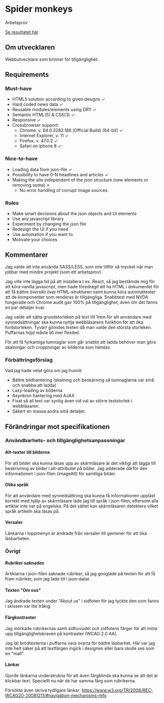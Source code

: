 # Spider monkeys
Arbetsprov 

[Se resultatet här](https://chevrons.github.io/spider-monkeys/)


## Om utvecklaren
Webbutvecklare som brinner för tillgänglighet.

## Requirements

### Must-have
* HTML5 solution according to given designs &check;
* Hard coded news data &check;
* Reusable modules/elements using DRY &check;
* Semantic HTML(5) & CSS(3)  &check;
* Responsive &check;
* Crossbrowser support:
  * Chrome: v. 64.0.3282.186 (Official Build) (64-bit) &check;
  * Internet Explorer, v. 11 &check;
  * Firefox, v. 47.0.2 &check;
  * Safari on iphone 8 &check;

### Nice-to-have
* Loading data from json-file  &check;
* Possibility to have 0-N headlines and articles &check;
* Making the site independent of the json structure (new elements or removing some) &cross;
  * No error handling of corrupt image sources.

### Rules
* Make smart decisions about the json objects and UI elements
* Use any javascript library
* Experiment by changing the json file
* Redesign the UI if you need
* Use automation if you want to
* Motivate your choices

## Kommentarer
Jag valde att inte använda SASS/LESS, som inte tillför så mycket när man jobbar med mindre projekt (som ett arbetsprov).

Jag ville inte lägga tid på att installera t.ex. React, så jag bestämde mig för att köra vanilla javascript, men hade föredragit att ha HTML i dokumentet för att få bättre översikt över HTML-strukturen samt kunna köra automattester att de komponenter som renderas är tillgängliga. Snabbtest med NVDA fungerade och Chrome audit gav 100% på tillgänglighet, även om det fanns en par detaljer kvar.

Jag valde att sätta grundstorleken på text till 1rem för att användare med synnedsättningar ska kunna nyttja webbläsarens funktion för att öka fontstorleken. Tyvärr gömdes texten då man valde den största storleken. Puffarnas höjd måste bli mer flexibel.

För att få fyrkantiga tumnaglar som går snabbt att ladda behöver man göra skalningar och croppningar av bilderna som hämtas.

### Förbättringsförslag
Vad jag hade velat göra om jag hunnit:
* Bättre bildhantering (skalning och beskärning så tumnaglarna var små och snabba att ladda)
* Lazy-loading av bilderna
* Asynkron hantering med AJAX
* Fixat så all text var synlig även vid val av större textstorlek i webbläsaren.
* Säkert en massa andra små detaljer.

## Förändringar mot specifikationen

### Användbarhets- och tillgänglighetsanpassningar
#### Alt-texter till bilderna
För att bilder ska kunna läsas upp av skärmläsare är det viktigt att lägga till beskrivning av bilder i alt-attributet på bilder. Jag adderade därför den informationen i json-filen (imageAlt) för samtliga bilder.

#### Olika språk
För att användare med synnedsättning ska kunna få informationen uppläst korrekt med hjälp av skärmläsare lade jag till språk i json-filen, eftersom alla artiklar inte var på engelska. På det sättet kan skärmläsaren detektera vilket språk artikeln ska läsas på.

#### Versaler
Länkarna i toppmenyn är ändrade från versaler till gemener för att öka läsbarheten.

### Övrigt
#### Rubriker saknades
Artiklarna i json-filen saknade rubriker, så jag googlade på texten för att få fram rubriker, som jag lade till i json-datat.

#### Texten "Om oss"
Jag ändrade texten under "About us" i sidfoten för jag tyckte den som fanns i skissen var lite tråkig.

#### Färgkontraster
Jag mörkade rubrikernas samt sidhuvudet och sidfotens färger för att möta upp tillgänglighetskraven på kontraster (WCAG 2.0 AA).

Jag lät brödtexterna i puffarna vara svarta för bättre läsbarhet. Här var jag inte helt säker på att textfärgen ingick i designen eller bara skulle ses som en "mall".

#### Länkar
Gjorde länkarna understrukna för att även färgblinda ska kunna se att det är klickbar text. Speciellt nu när de har samma färg som rubrikerna.

Försökte även skriva tydligare länkar: https://www.w3.org/TR/2008/REC-WCAG20-20081211/#navigation-mechanisms-refs
